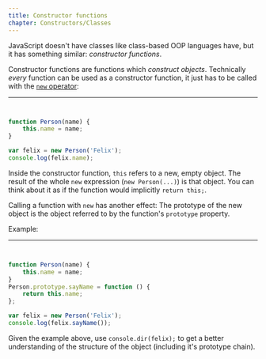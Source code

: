 ```yaml
---
title: Constructor functions
chapter: Constructors/Classes
---
```


JavaScript doesn't have classes like class-based OOP languages have, but it has
something similar: _constructor functions_.

Constructor functions are functions which _construct objects_. Technically
_every_ function can be used as a constructor function, it just has to be
called with the [`new` operator][new]:

---


```js


function Person(name) {
    this.name = name;
}

var felix = new Person('Felix');
console.log(felix.name);
```

Inside the constructor function, `this` refers to a new, empty object. The
result of the whole `new` expression (`new Person(...)`) is that object. You can
think about it as if the function would implicitly `return this;`.

Calling a function with `new` has another effect: The prototype of the new object
is the object referred to by the function's `prototype` property.

Example:

---


```js


function Person(name) {
    this.name = name;
}
Person.prototype.sayName = function () {
    return this.name;
};

var felix = new Person('Felix');
console.log(felix.sayName());
```

Given the example above, use `console.dir(felix);` to get a better understanding
of the structure of the object (including it's prototype chain).

[new]: https://developer.mozilla.org/en-US/docs/Web/JavaScript/Reference/Operators/new
